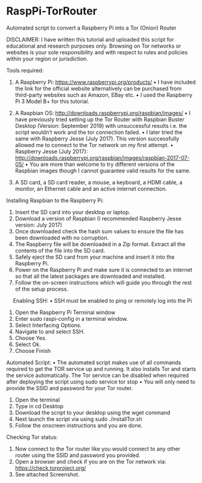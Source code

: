 # RaspPi-TorRouter
Automated script to convert a Raspberry Pi into a Tor (Onion) Router

DISCLAIMER: I have written this tutorial and uploaded this script for educational and research purposes only. Browsing on Tor networks or websites is your sole responsibility and with respect to rules and policies within your region or jurisdiction. 

Tools required: 
1.	A Raspberry Pi: https://www.raspberrypi.org/products/ 
•	I have included the link for the official website alternatively can be purchased from third-party websites such as Amazon, EBay etc. 
•	I used the Raspberry Pi 3 Model B+ for this tutorial. 

2.	A Raspbian OS: http://downloads.raspberrypi.org/raspbian/images/
•	I have previously tried setting up the Tor Router with Raspbian Buster Desktop (Version: September 2019) with unsuccessful results i.e. the script wouldn’t work and the tor connection failed. 
•	I later tried the same with Raspberry Jesse (July 2017). This version successfully allowed me to connect to the Tor network on my first attempt. 
•	Raspberry Jesse (July 2017): http://downloads.raspberrypi.org/raspbian/images/raspbian-2017-07-05/
•	You are more than welcome to try different versions of the Raspbian images though I cannot guarantee valid results for the same. 

3.	A SD card, a SD card reader, a mouse, a keyboard, a HDMI cable, a monitor, an Ethernet cable and an active internet connection. 

Installing Raspbian to the Raspberry Pi: 
1.	Insert the SD card into your desktop or laptop. 
2.	Download a version of Raspbian (I recommended Raspberry Jesse version: July 2017)
3.	Once downloaded check the hash sum values to ensure the file has been downloaded with no corruption. 
4.	The Raspberry file will be downloaded in a Zip format. Extract all the contents of the file into the SD card. 
5.	Safely eject the SD card from your machine and insert it into the Raspberry Pi.
6.	Power on the Raspberry Pi and make sure it is connected to an internet so that all the latest packages are downloaded and installed. 
7.	Follow the on-screen instructions which will guide you through the rest of the setup process. 

 
Enabling SSH: 
•	SSH must be enabled to ping or remotely log into the Pi

1.	Open the Raspberry Pi Terminal window
2.	Enter sudo raspi-config in a terminal window.
3.	Select Interfacing Options.
4.	Navigate to and select SSH.
5.	Choose Yes.
6.	Select Ok.
7.	Choose Finish

Automated Script: 
•	The automated script makes use of all commands required to get the TOR service up and running. It also installs Tor and starts the service automatically. The Tor service can be disabled when required after deploying the script using sudo service tor stop 
•	You will only need to provide the SSID and password for your Tor router. 

1.	Open the terminal 
2.	Type in cd Desktop
3.	Download the script to your desktop using the wget command
4.	Next launch the script via using sudo ./installTor.sh
5.	Follow the onscreen instructions and you are done.

Checking Tor status: 
1.	Now connect to the Tor router like you would connect to any other router using the SSID and password you provided.
2.	Open a browser and check if you are on the Tor network via: https://check.torproject.org/
3.	See attached Screenshot. 
